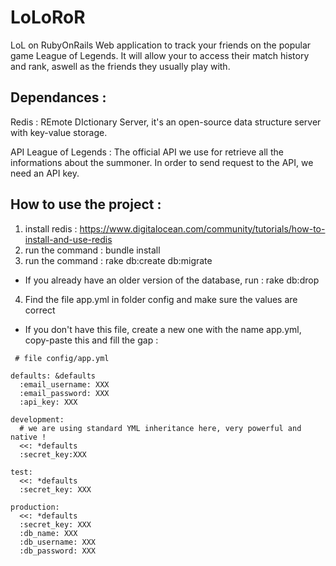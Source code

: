 # LoLoRoR
LoL on RubyOnRails
Web application to track your friends on the popular game League of Legends. It will allow your to access their match history and rank, aswell as the friends they usually play with.

## Dependances :
Redis : REmote DIctionary Server, it's an open-source data structure server with key-value storage.

API League of Legends : The official API we use for retrieve all the informations about the summoner. In order to send request to the API, we need an API key.

## How to use the project :
1. install redis : https://www.digitalocean.com/community/tutorials/how-to-install-and-use-redis
2. run the command : bundle install
3. run the command : rake db:create db:migrate
  * If you already have an older version of the database, run : rake db:drop
4. Find the file app.yml in folder config and make sure the values are correct
  * If you don't have this file, create a new one with the name app.yml, copy-paste this and fill the gap :

```
 # file config/app.yml
 
defaults: &defaults
  :email_username: XXX
  :email_password: XXX
  :api_key: XXX
 
development:
  # we are using standard YML inheritance here, very powerful and native !
  <<: *defaults
  :secret_key:XXX
 
test:
  <<: *defaults
  :secret_key: XXX
 
production:
  <<: *defaults
  :secret_key: XXX
  :db_name: XXX
  :db_username: XXX
  :db_password: XXX
```
